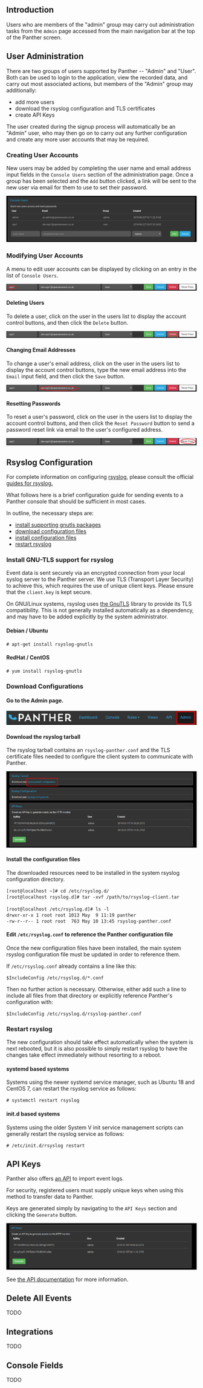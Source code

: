 ## Introduction

Users who are members of the "admin" group may carry out
administration tasks from the `Admin` page accessed from the main
navigation bar at the top of the Panther screen.


## User Administration

There are two groups of users supported by Panther -- "Admin" and
"User".  Both can be used to login to the application, view the
recorded data, and carry out most associated actions, but members of
the "Admin" group may additionally:
 + add more users
 + download the rsyslog configuration and TLS certificates
 + create API Keys

The user created during the signup process will automatically be an
"Admin" user, who may then go on to carry out any further
configuration and create any more user accounts that may be required.


### Creating User Accounts

New users may be added by completing the user name and email address
input fields in the `Console Users` section of the administration
page. Once a group has been selected and the `Add` button clicked, a
link will be sent to the new user via email for them to use to set
their password.

![](_media/console-users.png)


### Modifying User Accounts

A menu to edit user accounts can be displayed by clicking on an entry
in the list of `Console Users`.

![](_media/console-user-edit-modify.png)

#### Deleting Users

To delete a user, click on the user in the users list to display the
account control buttons, and then click the `Delete` button.

![](_media/console-user-edit-delete.png)

#### Changing Email Addresses

To change a user's email address, click on the user in the users list
to display the account control buttons, type the new email address
into the `Email` input field, and then click the `Save` button.

![](_media/console-user-edit-email.png)

#### Resetting Passwords

To reset a user's password, click on the user in the users list to
display the account control buttons, and then click the `Reset
Password` button to send a password reset link via email to the user's
configured address.

![](_media/console-user-edit-reset.png)


## Rsyslog Configuration

For complete information on configuring [rsyslog](https://www.rsyslog.com/),
please consult the official [guides for rsyslog.](https://www.rsyslog.com/category/guides-for-rsyslog/)

What follows here is a brief configuration guide for sending events to
a Panther console that should be sufficient in most cases.

In outline, the necessary steps are:

 * [install supporting gnutls packages](#gnutls)
 * [download configuration files](#download)
 * [install configuration files](#install)
 * [restart rsyslog](#restart)


<a name="gnutls" id="gnutls"></a>

### Install GNU-TLS support for rsyslog

Event data is sent securely via an encrypted connection from your
local syslog server to the Panther server.  We use TLS (Transport Layer
Security) to achieve this, which requires the use of unique client keys.
Please ensure that the `client.key` is kept secure.

On GNU/Linux systems, rsyslog uses [the GnuTLS](https://gnutls.org/)
library to provide its TLS compatibility. This is not generally
installed automatically as a dependency, and may have to be added
explicitly by the system administrator.

#### Debian / Ubuntu

```console
# apt-get install rsyslog-gnutls
```

#### RedHat / CentOS

```console
# yum install rsyslog-gnutls
```

<a name="download" id="download"></a>

### Download Configurations

#### Go to the Admin page.

![](_media/rsyslog1.png "Setting up rsyslog")

#### Download the rsyslog tarball

The rsyslog tarball contains an `rsyslog-panther.conf` and the TLS
certificate files needed to configure the client system to communicate
with Panther.

![](_media/rsyslog2.png "Setting up rsyslog")

<a name="install" id="install"></a>

#### Install the configuration files

The downloaded resources need to be installed in the system rsyslog
configuration directory.

```console
[root@localhost ~]# cd /etc/rsyslog.d/
[root@localhost rsyslog.d]# tar -xvf /path/to/rsyslog-client.tar

[root@localhost /etc/rsyslog.d]# ls -l
drwxr-xr-x 1 root root 1013 May  9 11:19 panther
-rw-r--r-- 1 root root  763 May 10 13:45 rsyslog-panther.conf
```

#### Edit `/etc/rsyslog.conf` to reference the Panther configuration file

Once the new configuration files have been installed, the main system
rsyslog configuration file must be updated in order to reference them.

If `/etc/rsyslog.conf` already contains a line like this:

```console
$IncludeConfig /etc/rsyslog.d/*.conf
```

Then no further action is necessary. Otherwise, either add such a line
to include all files from that directory or explicitly reference
Panther's configuration with:

```console
$IncludeConfig /etc/rsyslog.d/rsyslog-panther.conf
```

<a name="restart" id="restart"></a>

### Restart rsyslog

The new configuration should take effect automatically when the system
is next rebooted, but it is also possible to simply restart rsyslog to
have the changes take effect immediately without resorting to a reboot.

#### systemd based systems

Systems using the newer systemd service manager, such as Ubuntu 18 and
CentOS 7, can restart the rsyslog service as follows:

```console
# systemctl restart rsyslog
```

#### init.d based systems

Systems using the older System V init service management scripts can
generally restart the rsyslog service as follows:

```console
# /etc/init.d/rsyslog restart
```

## API Keys

Panther also offers [an API](/api/) to import event logs.

For security, registered users must supply unique keys when using this
method to transfer data to Panther.

Keys are generated simply by navigating to the `API Keys` section and
clicking the `Generate` button.

![](_media/apigeneration.png "Generating an api key")

See [the API documentation](/api/) for more information.

## Delete All Events

TODO

## Integrations

TODO

## Console Fields

TODO
